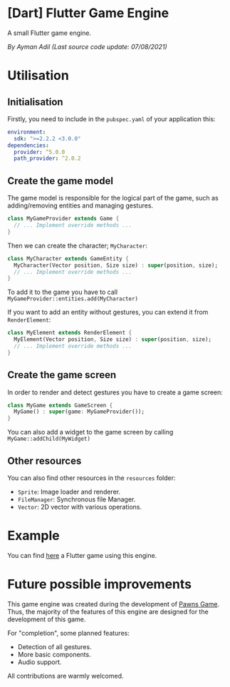 # [Dart] Flutter Game Engine

A small Flutter game engine.

_By Ayman Adil (Last source code update: 07/08/2021)_

# Utilisation

## Initialisation

Firstly, you need to include in the `pubspec.yaml` of your application this:

```yaml
environment:
  sdk: ">=2.2.2 <3.0.0"
dependencies:
  provider: ^5.0.0
  path_provider: ^2.0.2
```

## Create the game model

The game model is responsible for the logical part of the game, such as adding/removing entities and managing gestures.

```dart
class MyGameProvider extends Game {
  // ... Implement override methods ...
}
```

Then we can create the character; `MyCharacter`:

```dart
class MyCharacter extends GameEntity {
  MyCharacter(Vector position, Size size) : super(position, size);
  // ... Implement override methods ...
}
```

To add it to the game you have to call `MyGameProvider::entities.add(MyCharacter)`

If you want to add an entity without gestures, you can extend it from `RenderElement`:

```dart
class MyElement extends RenderElement {
  MyElement(Vector position, Size size) : super(position, size);
  // ... Implement override methods ...
}
```

## Create the game screen

In order to render and detect gestures you have to create a game screen:

```dart
class MyGame extends GameScreen {
  MyGame() : super(game: MyGameProvider());
}
```

You can also add a widget to the game screen by calling `MyGame::addChild(MyWidget)`

## Other resources

You can also find other resources in the `resources` folder:

- `Sprite`: Image loader and renderer.
- `FileManager`: Synchronous file Manager.
- `Vector`: 2D vector with various operations.

# Example

You can find [here](https://github.com/adilayman/pawns_game) a Flutter game using this engine.

# Future possible improvements

This game engine was created during the development of [Pawns Game](https://github.com/adilayman/pawns_game). Thus, the majority of the features of this engine are designed for the development of this game.

For "completion", some planned features:

- Detection of all gestures.
- More basic components.
- Audio support.

All contributions are warmly welcomed.
